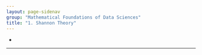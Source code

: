 ```yaml
---
layout: page-sidenav
group: "Mathematical Foundations of Data Sciences"
title: "1. Shannon Theory"
---
```


- 

---

